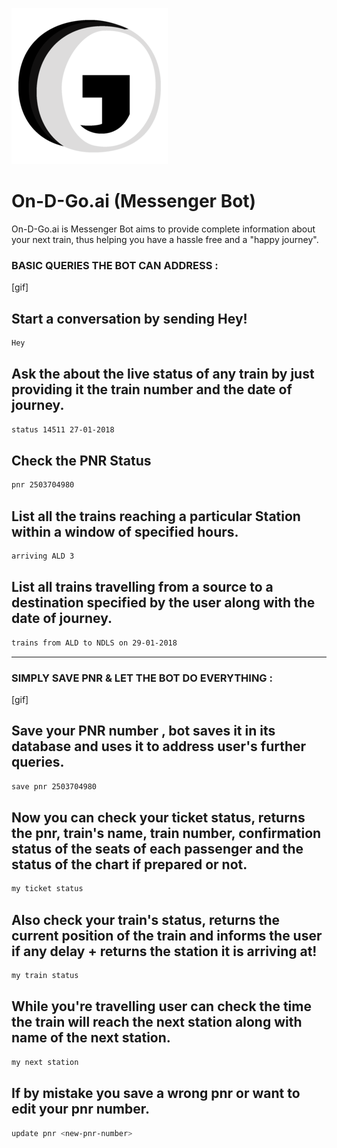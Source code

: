 ![](logo.png)

# On-D-Go.ai (Messenger Bot)

On-D-Go.ai is Messenger Bot aims to provide complete information about your next train, thus helping you have a hassle free and a "happy journey".

### BASIC QUERIES THE BOT CAN ADDRESS :

[gif]

## Start a conversation by sending Hey!

```sh
Hey
```

## Ask the about the live status of any train by just providing it the train number and the date of journey.

```sh
status 14511 27-01-2018
```

## Check the PNR Status 

```sh
pnr 2503704980
```

## List all the trains reaching a particular Station within a window of specified hours.

```sh
arriving ALD 3
```

## List all trains travelling from a source to a destination specified by the user along with the date of journey.

```sh
trains from ALD to NDLS on 29-01-2018
```

---

### SIMPLY SAVE PNR & LET THE BOT DO EVERYTHING :

[gif]

## Save your PNR number , bot saves it in its database and uses it to address user's further queries.

```sh
save pnr 2503704980
```

## Now you can check your ticket status, returns the pnr, train's name, train number, confirmation status of the seats of each passenger and the status of the chart if prepared or not.

```sh
my ticket status
```

## Also check your train's status, returns the current position of the train and informs the user if any delay + returns the station it is arriving at!

```sh
my train status
```

## While you're travelling user can check the time the train will reach the next station along with name of the next station.

```sh
my next station
```

## If by mistake you save a wrong pnr or want to edit your pnr number.

```sh
update pnr <new-pnr-number>
```





